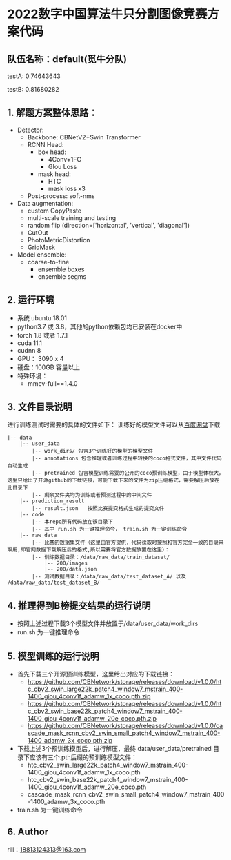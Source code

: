 # 2022数字中国算法牛只分割图像竞赛方案代码



## 队伍名称：default(觅牛分队)

testA: 0.74643643

testB: 0.81680282

## 1. 解题方案整体思路：

+ Detector: 
    - Backbone: CBNetV2+Swin Transformer
    - RCNN Head:
        - box head:
            - 4Conv+1FC
            - GIou Loss
        - mask head:
            - HTC
            - mask loss x3
    - Post-process: soft-nms
+ Data augmentation:
    - custom CopyPaste
    - multi-scale training and testing
    - random flip (direction=['horizontal', 'vertical', 'diagonal'])
    - CutOut
    - PhotoMetricDistortion
    - GridMask
+ Model ensemble:
    - coarse-to-fine
        - ensemble boxes
        - ensemble segms

## 2. 运行环境
+ 系统 ubuntu 18.01 
+ python3.7 或 3.8，其他的python依赖包均已安装在docker中
+ torch 1.8 或者 1.7.1
+ cuda 11.1
+ cudnn 8
+ GPU： 3090 x 4
+ 硬盘：100GB 容量以上
+ 特殊环境：
    - mmcv-full==1.4.0

## 3. 文件目录说明
进行训练测试时需要的具体的文件如下：
训练好的模型文件可以从[百度网盘](https://pan.baidu.com/s/1PaJB02zoHfP2SCuZ08XrpA?pwd=1ygr)下载
```
|-- data
	|-- user_data
	    |-- work_dirs/ 包含3个训练好的模型的模型文件
	    |-- annotations 包含推理或者训练过程中转换的coco格式文件，其中文件代码自动生成
        |-- pretrained 包含模型训练需要的公开的coco预训练模型，由于模型体积大，这里只给出了开源github的下载链接，可能下载下来的文件为zip压缩格式，需要解压后放在此目录下
        |-- 剩余文件夹均为训练或者预测过程中的中间文件
    |-- prediction_result
	    |-- result.json   按照比赛提交格式生成的提交文件
    |-- code
	    |-- 本repo所有代码放在该目录下
        |-- 其中 run.sh 为一键推理命令， train.sh 为一键训练命令
    |-- raw_data
        |-- 比赛的数据集文件（这里由官方提供，代码读取时按照和官方完全一致的目录来取用,即官网数据下载解压后的格式,所以需要将官方数据放置在这里）：
        |-- 训练数据目录：/data/raw_data/train_dataset/
            |-- 200/images
            |-- 200/data.json
        |-- 测试数据目录：/data/raw_data/test_dataset_A/ 以及 /data/raw_data/test_dataset_B/
```
## 4. 推理得到B榜提交结果的运行说明
+ 按照上述过程下载3个模型文件并放置于/data/user_data/work_dirs
+ run.sh 为一键推理命令

## 5. 模型训练的运行说明
+ 首先下载三个开源预训练模型，这里给出对应的下载链接：
    - https://github.com/CBNetwork/storage/releases/download/v1.0.0/htc_cbv2_swin_large22k_patch4_window7_mstrain_400-1400_giou_4conv1f_adamw_1x_coco.pth.zip
    - https://github.com/CBNetwork/storage/releases/download/v1.0.0/htc_cbv2_swin_base22k_patch4_window7_mstrain_400-1400_giou_4conv1f_adamw_20e_coco.pth.zip
    - https://github.com/CBNetwork/storage/releases/download/v1.0.0/cascade_mask_rcnn_cbv2_swin_small_patch4_window7_mstrain_400-1400_adamw_3x_coco.pth.zip
+ 下载上述3个预训练模型后，进行解压，最终 data/user_data/pretrained 目录下应该有三个.pth后缀的预训练模型文件：
    - htc_cbv2_swin_large22k_patch4_window7_mstrain_400-1400_giou_4conv1f_adamw_1x_coco.pth
    - htc_cbv2_swin_base22k_patch4_window7_mstrain_400-1400_giou_4conv1f_adamw_20e_coco.pth
    - cascade_mask_rcnn_cbv2_swin_small_patch4_window7_mstrain_400-1400_adamw_3x_coco.pth
+  train.sh 为一键训练命令

## 6. Author

rill：18813124313@163.com
